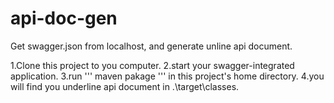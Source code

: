 # api-doc-gen
Get swagger.json from localhost, and generate unline api document.

 1.Clone this project to you computer.
 2.start your swagger-integrated application.
 3.run ''' maven pakage ''' in this project's home directory.
 4.you will find you underline api document in .\target\classes.
